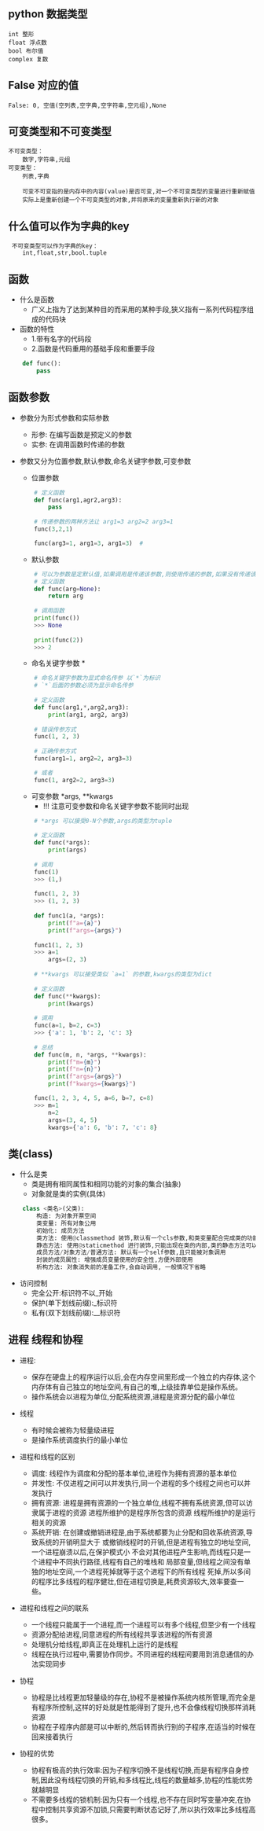 ## python 数据类型
```
int 整形
float 浮点数
bool 布尔值
complex 复数
```

## False 对应的值
```
False: 0, 空值(空列表,空字典,空字符串,空元组),None    
```

## 可变类型和不可变类型
```
不可变类型：
    数字,字符串,元组
可变类型：
    列表,字典

    可变不可变指的是内存中的内容(value)是否可变,对一个不可变类型的变量进行重新赋值
    实际上是重新创建一个不可变类型的对象,并将原来的变量重新执行新的对象
```

## 什么值可以作为字典的key
```
 不可变类型可以作为字典的key：
    int,float,str,bool.tuple
```

## 函数

- 什么是函数
	- 广义上指为了达到某种目的而采用的某种手段,狭义指有一系列代码程序组成的代码块
- 函数的特性
	- 1.带有名字的代码段
	- 2.函数是代码重用的基础手段和重要手段
	
```python
	def func():
		pass
```

## 函数参数

- 参数分为形式参数和实际参数
	- 形参: 在编写函数是预定义的参数
	- 实参: 在调用函数时传递的参数

- 参数又分为位置参数,默认参数,命名关键字参数,可变参数
	
	- 位置参数

	```python
		# 定义函数
		def func(arg1,agr2,arg3):
			pass
		
		# 传递参数的两种方法让 arg1=3 arg2=2 arg3=1
		func(3,2,1)  

		func(arg3=1, arg1=3, arg1=3)  # 
	```
	
	- 默认参数
	```python
		# 可以为参数是定默认值,如果调用是传递该参数,则使用传递的参数,如果没有传递该参数,则使用设定的默认值
		# 定义函数
		def func(arg=None):
			return arg
			
		# 调用函数
		print(func())
		>>> None
		
		print(func(2))
		>>> 2
	```
	
	- 命名关键字参数 *
	```python
		# 命名关键字参数为显式命名传参 以`*`为标识
		# `*`后面的参数必须为显示命名传参
		
		# 定义函数
		def func(arg1,*,arg2,arg3):
			print(arg1, arg2, arg3)
			
		# 错误传参方式
		func(1, 2, 3)
		
		# 正确传参方式
		func(arg1=1, arg2=2, arg3=3)

		# 或者
		func(1, arg2=2, arg3=3)
	```
	- 可变参数 *args, **kwargs
		- !!! 注意可变参数和命名关键字参数不能同时出现
	```python
		# *args 可以接受0-N个参数,args的类型为tuple
		
		# 定义函数
		def func(*args):
			print(args)
			
		# 调用
		func(1)
		>>> (1,)
		
		func(1, 2, 3)
		>>> (1, 2, 3)
		
		def func1(a, *args):
			print(f"a={a}")
			print(f"args={args}")
		
		func1(1, 2, 3)
		>>> a=1
			args=(2, 3)
		
		# **kwargs 可以接受类似 `a=1` 的参数,kwargs的类型为dict
		
		# 定义函数
		def func(**kwargs):
			print(kwargs)
		
		# 调用
		func(a=1, b=2, c=3)
		>>> {'a': 1, 'b': 2, 'c': 3}
		
		# 总结
		def func(m, n, *args, **kwargs):
			print(f"m={m}")
			print(f"n={n}")
			print(f"args={args}")
			print(f"kwargs={kwargs}")
	
		func(1, 2, 3, 4, 5, a=6, b=7, c=8)
		>>> m=1
			n=2
			args=(3, 4, 5)
			kwargs={'a': 6, 'b': 7, 'c': 8}
	```
	
## 类(class)
- 什么是类
	- 类是拥有相同属性和相同功能的对象的集合(抽象)
	- 对象就是类的实例(具体)
```python
	class <类名>(父类):
		构造: 为对象开票空间
		类变量: 所有对象公用
		初始化: 成员方法
		类方法: 使用@classmethod 装饰,默认有一个cls参数,和类变量配合完成类的功能,可以被类和对象调用
		静态方法: 使用@staticmethod 进行装饰,只能出现在类的内部,类的静态方法可以没有参数,可以可以被类和对象调用
		成员方法/对象方法/普通方法: 默认有一个self参数,且只能被对象调用
		封装的成员属性: 增强成员变量使用的安全性,方便外部使用
		析构方法: 对象消失前的准备工作,会自动调用, 一般情况下省略
```
- 访问控制
	- 完全公开:标识符不以_开始
    - 保护(单下划线前缀):_标识符
    - 私有(双下划线前缀):__标识符

## 进程 线程和协程
- 进程: 
 	- 保存在硬盘上的程序运行以后,会在内存空间里形成一个独立的内存体,这个内存体有自己独立的地址空间,有自己的堆,上级挂靠单位是操作系统。
 	- 操作系统会以进程为单位,分配系统资源,进程是资源分配的最小单位
- 线程
	- 有时候会被称为轻量级进程
	- 是操作系统调度执行的最小单位
- 进程和线程的区别
	- 调度: 线程作为调度和分配的基本单位,进程作为拥有资源的基本单位
	- 并发性: 不仅进程之间可以并发执行,同一个进程的多个线程之间也可以并发执行
	- 拥有资源: 
			进程是拥有资源的一个独立单位,线程不拥有系统资源,但可以访隶属于进程的资源
			进程所维护的是程序所包含的资源
			线程所维护的是运行相关的资源
	- 系统开销:
			在创建或撤销进程是,由于系统都要为止分配和回收系统资源,导致系统的开销明显大于
			或撤销线程时的开销,但是进程有独立的地址空间,一个进程崩溃以后,在保护模式小
			不会对其他进程产生影响,而线程只是一个进程中不同执行路径,线程有自己的堆栈和
			局部变量,但线程之间没有单独的地址空间,一个进程死掉就等于这个进程下的所有线程
			死掉,所以多间的程序比多线程的程序健壮,但在进程切换是,耗费资源较大,效率要查一些。
- 进程和线程之间的联系
	- 一个线程只能属于一个进程,而一个进程可以有多个线程,但至少有一个线程
	- 资源分配给进程,同意进程的所有线程共享该进程的所有资源
	- 处理机分给线程,即真正在处理机上运行的是线程
	- 线程在执行过程中,需要协作同步。不同进程的线程间要用到消息通信的办法实现同步

- 协程
	- 协程是比线程更加轻量级的存在,协程不是被操作系统内核所管理,而完全是有程序所控制,这样的好处就是性能得到了提升,也不会像线程切换那样消耗资源
	- 协程在子程序内部是可以中断的,然后转而执行别的子程序,在适当的时候在回来接着执行
- 协程的优势
	- 协程有极高的执行效率:因为子程序切换不是线程切换,而是有程序自身控制,因此没有线程切换的开销,和多线程比,线程的数量越多,协程的性能优势就越明显
	- 不需要多线程的锁机制:因为只有一个线程,也不存在同时写变量冲突,在协程中控制共享资源不加锁,只需要判断状态记好了,所以执行效率比多线程高很多。
